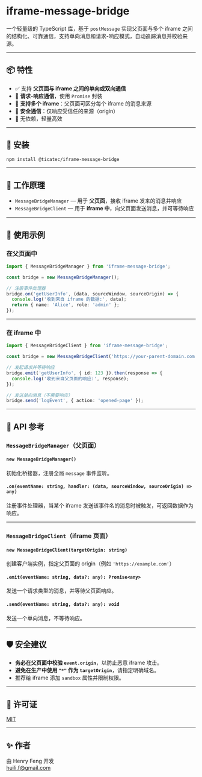 # iframe-message-bridge

一个轻量级的 TypeScript 库，基于 `postMessage` 实现父页面与多个 iframe 之间的结构化、可靠通信，支持单向消息和请求-响应模式，自动追踪消息并校验来源。

---

## 📦 特性

- ✅ 支持 **父页面与 iframe 之间的单向或双向通信**
- 🔁 **请求-响应通信**，使用 `Promise` 封装
- 🧩 **支持多个 iframe**：父页面可区分每个 iframe 的消息来源
- 🔐 **安全通信**：仅响应受信任的来源（origin）
- 🧼 无依赖，轻量高效

---

## 🚀 安装

```bash
npm install @ticatec/iframe-message-bridge
````

---

## 🧠 工作原理

* `MessageBridgeManager` — 用于 **父页面**，接收 iframe 发来的消息并响应
* `MessageBridgeClient` — 用于 **iframe 中**，向父页面发送消息，并可等待响应

---

## 🔧 使用示例

### 在父页面中

```ts
import { MessageBridgeManager } from 'iframe-message-bridge';

const bridge = new MessageBridgeManager();

// 注册事件处理器
bridge.on('getUserInfo', (data, sourceWindow, sourceOrigin) => {
  console.log('收到来自 iframe 的数据:', data);
  return { name: 'Alice', role: 'admin' };
});
```

---

### 在 iframe 中

```ts
import { MessageBridgeClient } from 'iframe-message-bridge';

const bridge = new MessageBridgeClient('https://your-parent-domain.com');

// 发起请求并等待响应
bridge.emit('getUserInfo', { id: 123 }).then(response => {
  console.log('收到来自父页面的响应:', response);
});

// 发送单向消息（不需要响应）
bridge.send('logEvent', { action: 'opened-page' });
```

---

## 📌 API 参考

### `MessageBridgeManager`（父页面）

#### `new MessageBridgeManager()`

初始化桥接器，注册全局 `message` 事件监听。

#### `.on(eventName: string, handler: (data, sourceWindow, sourceOrigin) => any)`

注册事件处理器，当某个 iframe 发送该事件名的消息时被触发，可返回数据作为响应。

---

### `MessageBridgeClient`（iframe 页面）

#### `new MessageBridgeClient(targetOrigin: string)`

创建客户端实例，指定父页面的 origin（例如 `'https://example.com'`）

#### `.emit(eventName: string, data?: any): Promise<any>`

发送一个请求类型的消息，并等待父页面响应。

#### `.send(eventName: string, data?: any): void`

发送一个单向消息，不等待响应。

---

## 🛡️ 安全建议

* **务必在父页面中校验 `event.origin`**，以防止恶意 iframe 攻击。
* **避免在生产中使用 `"*"` 作为 `targetOrigin`**，请指定明确域名。
* 推荐给 iframe 添加 `sandbox` 属性并限制权限。
---

## 📜 许可证

[MIT](./LICENSE)

---

## ✨ 作者

由 Henry Feng 开发  
huili.f@gmail.com

```

